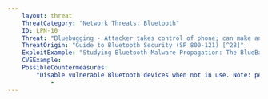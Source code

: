 ```yaml
---
    layout: threat
    ThreatCategory: "Network Threats: Bluetooth"
    ID: LPN-10
    Threat: "Bluebugging - Attacker takes control of phone; can make and take calls, listen to phone conversations, read contacts and calendars"
    ThreatOrigin: "Guide to Bluetooth Security (SP 800-121) [^28]"
    ExploitExample: "Studying Bluetooth Malware Propagation: The BlueBag Project [^30]"
    CVEExample:
    PossibleCountermeasures:
        "Disable vulnerable Bluetooth devices when not in use. Note: per NIST SP 800-121 Revision 1, some _older_ devices possessed a firmware vulnerability enabling this exploit.":
            - 
---
```

